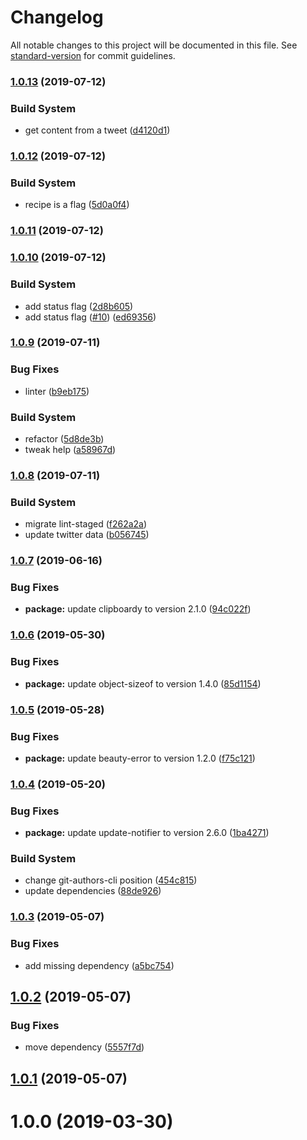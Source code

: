 # Changelog

All notable changes to this project will be documented in this file. See [standard-version](https://github.com/conventional-changelog/standard-version) for commit guidelines.

### [1.0.13](https://github.com/microlinkhq/mql/compare/v1.0.12...v1.0.13) (2019-07-12)


### Build System

* get content from a tweet ([d4120d1](https://github.com/microlinkhq/mql/commit/d4120d1))



### [1.0.12](https://github.com/microlinkhq/mql/compare/v1.0.11...v1.0.12) (2019-07-12)


### Build System

* recipe is a flag ([5d0a0f4](https://github.com/microlinkhq/mql/commit/5d0a0f4))



### [1.0.11](https://github.com/microlinkhq/mql/compare/v1.0.10...v1.0.11) (2019-07-12)



### [1.0.10](https://github.com/microlinkhq/mql/compare/v1.0.9...v1.0.10) (2019-07-12)


### Build System

* add status flag ([2d8b605](https://github.com/microlinkhq/mql/commit/2d8b605))
* add status flag ([#10](https://github.com/microlinkhq/mql/issues/10)) ([ed69356](https://github.com/microlinkhq/mql/commit/ed69356))



### [1.0.9](https://github.com/microlinkhq/mql/compare/v1.0.8...v1.0.9) (2019-07-11)


### Bug Fixes

* linter ([b9eb175](https://github.com/microlinkhq/mql/commit/b9eb175))


### Build System

* refactor ([5d8de3b](https://github.com/microlinkhq/mql/commit/5d8de3b))
* tweak help ([a58967d](https://github.com/microlinkhq/mql/commit/a58967d))



### [1.0.8](https://github.com/microlinkhq/mql/compare/v1.0.7...v1.0.8) (2019-07-11)


### Build System

* migrate lint-staged ([f262a2a](https://github.com/microlinkhq/mql/commit/f262a2a))
* update twitter data ([b056745](https://github.com/microlinkhq/mql/commit/b056745))



### [1.0.7](https://github.com/microlinkhq/mql/compare/v1.0.6...v1.0.7) (2019-06-16)


### Bug Fixes

* **package:** update clipboardy to version 2.1.0 ([94c022f](https://github.com/microlinkhq/mql/commit/94c022f))



### [1.0.6](https://github.com/microlinkhq/mql/compare/v1.0.5...v1.0.6) (2019-05-30)


### Bug Fixes

* **package:** update object-sizeof to version 1.4.0 ([85d1154](https://github.com/microlinkhq/mql/commit/85d1154))



### [1.0.5](https://github.com/microlinkhq/mql/compare/v1.0.4...v1.0.5) (2019-05-28)


### Bug Fixes

* **package:** update beauty-error to version 1.2.0 ([f75c121](https://github.com/microlinkhq/mql/commit/f75c121))



### [1.0.4](https://github.com/microlinkhq/mql/compare/v1.0.3...v1.0.4) (2019-05-20)


### Bug Fixes

* **package:** update update-notifier to version 2.6.0 ([1ba4271](https://github.com/microlinkhq/mql/commit/1ba4271))


### Build System

* change git-authors-cli position ([454c815](https://github.com/microlinkhq/mql/commit/454c815))
* update dependencies ([88de926](https://github.com/microlinkhq/mql/commit/88de926))



### [1.0.3](https://github.com/microlinkhq/mql/compare/v1.0.2...v1.0.3) (2019-05-07)


### Bug Fixes

* add missing dependency ([a5bc754](https://github.com/microlinkhq/mql/commit/a5bc754))



## [1.0.2](https://github.com/microlinkhq/mql/compare/v1.0.1...v1.0.2) (2019-05-07)


### Bug Fixes

* move dependency ([5557f7d](https://github.com/microlinkhq/mql/commit/5557f7d))



## [1.0.1](https://github.com/microlinkhq/mql/compare/v1.0.0...v1.0.1) (2019-05-07)



<a name="1.0.0"></a>
# 1.0.0 (2019-03-30)
